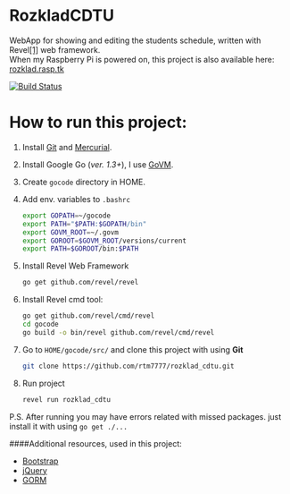 RozkladCDTU
=========
WebApp for showing and editing the students schedule, written with Revel[\[1\]][1] web framework.  
When my Raspberry Pi is powered on, this project is also available here: [rozklad.rasp.tk](http://rozklad.rasp.tk)

[![Build Status](https://travis-ci.org/rtm7777/rozklad_cdtu.svg?branch=master)](https://travis-ci.org/rtm7777/rozklad_cdtu)

# How to run this project:
1. Install [Git](http://git-scm.com/book/en/v2/Getting-Started-Installing-Git) and [Mercurial](http://mercurial.selenic.com/wiki/Download).

2. Install Google Go (_ver. 1.3+_), I use [GoVM](https://coderwall.com/p/21svdq/how-do-you-manage-go-s-version-let-s-use-govm).

3. Create `gocode` directory in HOME.

4. Add env. variables to `.bashrc`

    ```bash
    export GOPATH=~/gocode
    export PATH="$PATH:$GOPATH/bin"
    export GOVM_ROOT=~/.govm
    export GOROOT=$GOVM_ROOT/versions/current
    export PATH=$GOROOT/bin:$PATH
    ```

5. Install Revel Web Framework

    ```bash
    go get github.com/revel/revel
    ```

6. Install Revel cmd tool:

    ```bash
    go get github.com/revel/cmd/revel
    cd gocode
    go build -o bin/revel github.com/revel/cmd/revel
    ```

7. Go to `HOME/gocode/src/` and clone this project with using **Git**

    ```bash
    git clone https://github.com/rtm7777/rozklad_cdtu.git
    ```

8. Run project

    ```bash
    revel run rozklad_cdtu
    ```

P.S. After running you may have errors related with missed packages. just install it with using `go get ./...`

####Additional resources, used in this project:

 - [Bootstrap][2]
 - [jQuery][3]
 - [GORM][5]

  [1]: http://revel.github.io/index.html
  [2]: https://github.com/twbs/bootstrap
  [3]: https://github.com/jquery/jquery
  [5]: https://github.com/jinzhu/gorm